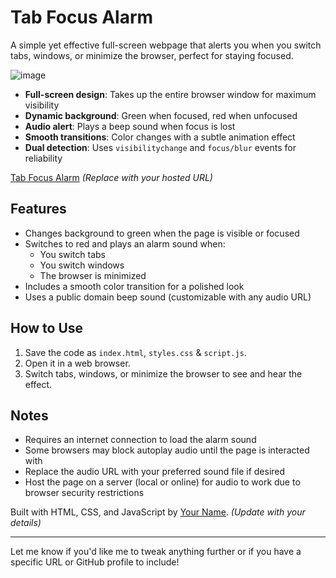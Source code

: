 # Tab Focus Alarm
A simple yet effective full-screen webpage that alerts you when you switch tabs, windows, or minimize the browser, perfect for staying focused.

![image](assets/images/example.png)

- **Full-screen design**: Takes up the entire browser window for maximum visibility
- **Dynamic background**: Green when focused, red when unfocused
- **Audio alert**: Plays a beep sound when focus is lost
- **Smooth transitions**: Color changes with a subtle animation effect
- **Dual detection**: Uses `visibilitychange` and `focus/blur` events for reliability

[Tab Focus Alarm](https://www.soundjay.com/buttons/beep-01a.mp3) *(Replace with your hosted URL)*

## Features
- Changes background to green when the page is visible or focused
- Switches to red and plays an alarm sound when:
  - You switch tabs
  - You switch windows
  - The browser is minimized
- Includes a smooth color transition for a polished look
- Uses a public domain beep sound (customizable with any audio URL)

## How to Use
1. Save the code as `index.html`, `styles.css` & `script.js`.
2. Open it in a web browser.
3. Switch tabs, windows, or minimize the browser to see and hear the effect.

## Notes
- Requires an internet connection to load the alarm sound
- Some browsers may block autoplay audio until the page is interacted with
- Replace the audio URL with your preferred sound file if desired
- Host the page on a server (local or online) for audio to work due to browser security restrictions

Built with HTML, CSS, and JavaScript by [Your Name](https://github.com/yourusername). *(Update with your details)*

--- 

Let me know if you'd like me to tweak anything further or if you have a specific URL or GitHub profile to include!